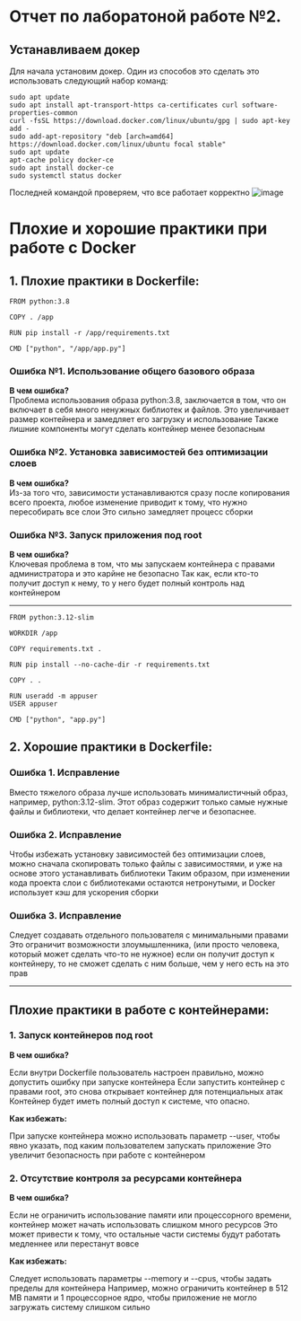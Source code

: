 # Отчет по лаборатоной работе №2.
## Устанавливаем докер
Для начала установим докер. Один из способов это сделать это использовать следующий набор команд:
```
sudo apt update
sudo apt install apt-transport-https ca-certificates curl software-properties-common
curl -fsSL https://download.docker.com/linux/ubuntu/gpg | sudo apt-key add -
sudo add-apt-repository "deb [arch=amd64] https://download.docker.com/linux/ubuntu focal stable"
sudo apt update
apt-cache policy docker-ce
sudo apt install docker-ce
sudo systemctl status docker
```
Последней командой проверяем, что все работает корректно
![image](https://github.com/user-attachments/assets/f936f7d8-3912-4c04-81b1-04ecb3cd45b9)

# Плохие и хорошие практики при работе с Docker

## 1. Плохие практики в Dockerfile:
```
FROM python:3.8

COPY . /app

RUN pip install -r /app/requirements.txt

CMD ["python", "/app/app.py"]
```

### Ошибка №1. Использование общего базового образа

**В чем ошибка?**  
Проблема использования образа python:3.8, заключается в том, что он включает в себя много ненужных библиотек и файлов. Это увеличивает размер контейнера и замедляет его загрузку и использование
Также лишние компоненты могут сделать контейнер менее безопасным

### Ошибка №2. Установка зависимостей без оптимизации слоев

**В чем ошибка?**  
Из-за того что, зависимости устанавливаются сразу после копирования всего проекта, любое изменение приводит к тому, что нужно пересобирать все слои
Это сильно замедляет процесс сборки


### Ошибка №3. Запуск приложения под root

**В чем ошибка?**  
Ключевая проблема  в том, что мы запускаем контейнера с правами администратора и это карйне не безопасно 
Так как, если кто-то получит доступ к нему, то у него будет полный контроль над контейнером

---
```
FROM python:3.12-slim

WORKDIR /app

COPY requirements.txt .

RUN pip install --no-cache-dir -r requirements.txt

COPY . .

RUN useradd -m appuser
USER appuser

CMD ["python", "app.py"]
```
## 2. Хорошие практики в Dockerfile:

### Ошибка 1. Исправление

Вместо тяжелого образа лучше использовать минималистичный образ, например, python:3.12-slim.
Этот образ содержит только самые нужные файлы и библиотеки, что делает контейнер легче и безопаснее.


### Ошибка 2. Исправление

Чтобы избежать установку зависимостей без оптимизации слоев, можно сначала скопировать только файлы с зависимостями, и уже на основе этого устанавливать библиотеки
Таким образом, при изменении кода проекта слои с библиотеками остаются нетронутыми, и Docker использует кэш для ускорения сборки


### Ошибка 3. Исправление

Следует создавать отдельного пользователя с минимальными правами
Это ограничит возможности злоумышленника, (или просто человека, который может сделать что-то не нужное) если он получит доступ к контейнеру, то не сможет сделать с ним больше, чем у него есть на это прав

---

## Плохие практики в работе с контейнерами:

### 1. Запуск контейнеров под root

**В чем ошибка?** 

Если внутри Dockerfile пользователь настроен правильно, можно допустить ошибку при запуске контейнера
Если запустить контейнер с правами root, это снова открывает контейнер для потенциальных атак
Контейнер будет иметь полный доступ к системе, что опасно.

**Как избежать:**

При запуске контейнера можно использовать параметр --user, чтобы явно указать, под каким пользователем запускать приложение
Это увеличит безопасность при работе с контейнером


### 2. Отсутствие контроля за ресурсами контейнера
**В чем ошибка?**

Если не ограничить использование памяти или процессорного времени, контейнер может начать использовать слишком много ресурсов
Это может привести к тому, что остальные части системы будут работать медленнее или перестанут вовсе  

**Как избежать:**

Следует использовать параметры --memory и --cpus, чтобы задать пределы для контейнера
Например, можно ограничить контейнер в 512 MB памяти и 1 процессорное ядро, чтобы приложение не могло загружать систему слишком сильно

